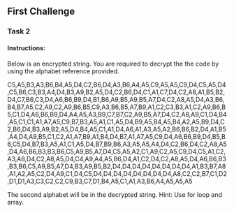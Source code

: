 ## First Challenge

### Task 2

#### **Instructions:**

Below is an encrypted string. You are required to decrypt the the code by using the alphabet reference provided.

C5,A5,B3,A3,B6,B4,A5,D4,C2,B6,D4,A3,B6,A4,A5,C9,A5,A5,C9,D4,C5,A5,D4,C5,B6,C3,B3,A4,D4,B3,A9,B2,A5,D4,C2,B6,D4,C1,A1,C7,D4,C2,A8,A1,B5,B2,D4,C7,B6,C3,D4,A6,B6,B9,D4,B1,B6,A9,B5,A9,B5,A7,D4,C2,A8,A5,D4,A3,B6,B4,B7,A5,C2,A9,C2,A9,B6,B5,C9,A3,B6,B5,A7,B9,A1,C2,C3,B3,A1,C2,A9,B6,B5,C1,D4,A6,B6,B9,D4,A4,A5,A3,B9,C7,B7,C2,A9,B5,A7,D4,C2,A8,A9,C1,D4,B4,A5,C1,C1,A1,A7,A5,C9,B7,B3,A5,A1,C1,A5,D4,B9,A5,B4,A5,B4,A2,A5,B9,D4,C2,B6,D4,B3,A9,B2,A5,D4,B4,A5,C1,A1,D4,A6,A1,A3,A5,A2,B6,B6,B2,D4,A1,B5,A4,D4,A9,B5,C1,C2,A1,A7,B9,A1,B4,D4,B7,A1,A7,A5,C9,D4,A6,B6,B9,D4,B5,B6,C5,D4,B7,B3,A5,A1,C1,A5,D4,B7,B9,B6,A3,A5,A5,A4,D4,C2,B6,D4,C2,A8,A5,D4,A6,B6,B3,B3,B6,C5,A9,B5,A7,D4,C5,A5,A2,C1,A9,C2,A5,C9,D4,C5,A1,C2,A3,A8,D4,C2,A8,A5,D4,C4,A9,A4,A5,B6,D4,A1,C2,D4,C2,A8,A5,D4,A6,B6,B3,B3,B6,C5,A9,B5,A7,D4,B3,A9,B5,B2,D4,D4,D4,D4,D4,D4,D4,D4,A1,B3,B7,A8,A1,A2,A5,C2,D4,A9,C1,D4,C5,D4,D4,D4,D4,D4,D4,D4,D4,A8,C2,C2,B7,C1,D2,D1,D1,A3,C3,C2,C2,C9,B3,C7,D1,B4,A5,C1,A1,A3,B6,A4,A5,A5,A5

The second alphabet will be in the decrypted string. Hint: Use for loop and array.
